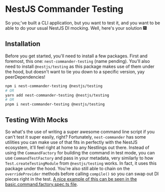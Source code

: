 # NestJS Commander Testing

So you;'ve built a CLI application, but you want to test it, and you want to be able to do your usual NestJS DI mocking. Well, here's your solution :fireworks:

## Installation

Before you get started, you'll need to install a few packages. First and foremost, this one: `nest-commander-testing` (name pending). You'll also need to install `@nestjs/testing` as this package makes use of them under the hood, but doesn't want to tie you down to a specific version, yay peerDependencies!

```sh
npm i nest-commander-testing @nestjs/testing
# OR
yarn add nest-commander-testing @nestjs/testing
# OR
pnpm i nest-commander-testing @nestjs/testing
```

## Testing With Mocks

So what's the use of writing a super awesome command line script if you can't test it super easily, right? Fortunately, `nest-commander` has some utilities you can make use of that fits in perfectly with the NestJS ecosystem, it'll feel right at home to any Nestlings out there. Instead of using the `CommandFactory` for building the command in test mode, you can use `CommandTestFactory` and pass in your metadata, very similarly to how `Test.createTestingModule` from `@nestjs/testing` works. In fact, it uses this package under the hood. You're also still able to chain on the `overrideProvider` methods before calling `compile()` so you can swap out DI pieces right in the test. [A nice example of this can be seen in the basic.command.factory.spec.ts file](./../../integration/test/basic.command.factory.spec.ts).
